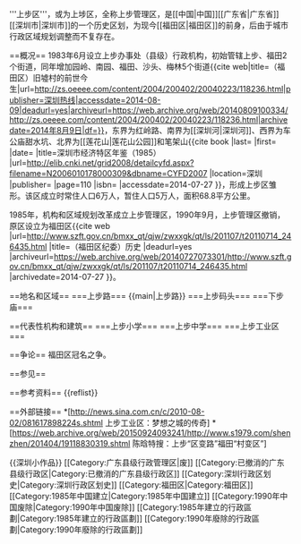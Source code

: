 '''上步区'''，或为上埗区，全称上步管理区，是[[中国|中国]][[广东省|广东省]][[深圳市|深圳市]]的一个历史区划，为现今[[福田区|福田区]]的前身，后由于城市行政区域规划调整而不复存在。

==概况==
1983年6月设立上步办事处（县级）行政机构，初始管辖上步、福田2个街道，同年增加园岭、南园、福田、沙头、梅林5个街道<ref name="ftjiuxu">{{cite web|title=（福田区）旧墟村的前世今生|url=http://zs.oeeee.com/content/2004/200402/20040223/118236.html|publisher=深圳热线|accessdate=2014-08-09|deadurl=yes|archiveurl=https://web.archive.org/web/20140809100334/http://zs.oeeee.com/content/2004/200402/20040223/118236.html|archivedate=2014年8月9日|df=}}</ref>，东界为红岭路、南界为[[深圳河|深圳河]]、西界为车公庙甜水坑、北界为[[莲花山|莲花山公园]]和笔架山<ref>{{cite book |last= |first= |date= |title=深圳市经济特区年鉴（1985） |url=http://elib.cnki.net/grid2008/detailcyfd.aspx?filename=N2006010178000309&dbname=CYFD2007 |location=深圳 |publisher= |page=110 |isbn= |accessdate=2014-07-27 }}</ref>，形成上步区雏形。该区成立时常住人口6万人，暂住人口5万人，面积68.8平方公里。

1985年，机构和区域规划改革成立上步管理区<ref name="ftjiuxu"></ref>，1990年9月，上步管理区撤销，原区设立为福田区<ref>{{cite web |url=http://www.szft.gov.cn/bmxx_qt/qjw/zwxxgk/qt/ls/201107/t20110714_246435.html |title=（福田区纪委）历史 |deadurl=yes |archiveurl=https://web.archive.org/web/20140727073301/http://www.szft.gov.cn/bmxx_qt/qjw/zwxxgk/qt/ls/201107/t20110714_246435.html |archivedate=2014-07-27 }}</ref>。

==地名和区域==
===上步路===
{{main|上步路}}
===上步码头===
===下步庙===

==代表性机构和建筑==
===上步小学===
===上步中学===
===上步工业区===

==争论==
福田区冠名之争。

==参见==

==参考资料==
{{reflist}}

==外部链接==
*[http://news.sina.com.cn/c/2010-08-02/081617898224s.shtml 上步工业区：梦想之城的传奇]
*[https://web.archive.org/web/20150924093241/http://www.s1979.com/shenzhen/201404/19118830319.shtml 陈晗特搜：上步“区变路”福田“村变区”]

{{深圳小作品}}
[[Category:广东县级行政管理区|废]]
[[Category:已撤消的广东县级行政区|Category:已撤消的广东县级行政区]]
[[Category:深圳行政区划史|Category:深圳行政区划史]]
[[Category:福田区|Category:福田区]]
[[Category:1985年中国建立|Category:1985年中国建立]]
[[Category:1990年中国废除|Category:1990年中国废除]]
[[Category:1985年建立的行政區劃|Category:1985年建立的行政區劃]]
[[Category:1990年廢除的行政區劃|Category:1990年廢除的行政區劃]]